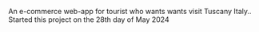 An e-commerce web-app for tourist who wants wants visit Tuscany  Italy.. Started this project on the 28th day of May 2024